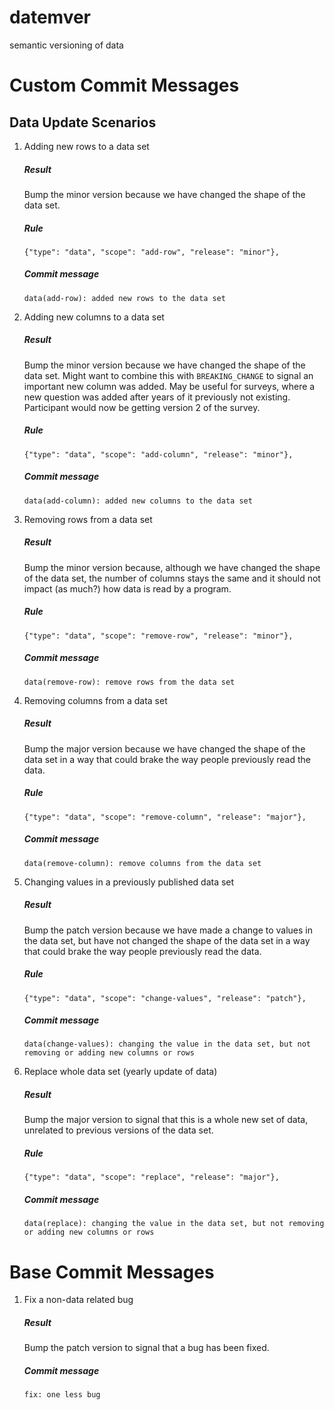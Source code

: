 # datemver

semantic versioning of data

# Custom Commit Messages

## Data Update Scenarios

1. Adding new rows to a data set

   ##### Result
   Bump the minor version because we have changed the shape of the data set.

   ##### Rule
   ```
   {"type": "data", "scope": "add-row", "release": "minor"},
   ```

   ##### Commit message
   ```
   data(add-row): added new rows to the data set
   ```

2. Adding new columns to a data set

   ##### Result
   Bump the minor version because we have changed the shape of the data set. Might want to combine this with `BREAKING_CHANGE` to signal an important new column was added. May be useful for surveys, where a new question was added after years of it previously not existing. Participant would now be getting version 2 of the survey.

   ##### Rule
   ```
   {"type": "data", "scope": "add-column", "release": "minor"},
   ```

   ##### Commit message
   ```
   data(add-column): added new columns to the data set
   ```

3. Removing rows from a data set

   ##### Result
   Bump the minor version because, although we have changed the shape of the data set, the number of columns stays the same and it should not impact (as much?) how data is read by a program.

   ##### Rule
   ```
   {"type": "data", "scope": "remove-row", "release": "minor"},
   ```

   ##### Commit message
   ```
   data(remove-row): remove rows from the data set
   ```

4. Removing columns from a data set

   ##### Result
   Bump the major version because we have changed the shape of the data set in a way that could brake the way people previously read the data.

   ##### Rule
   ```
   {"type": "data", "scope": "remove-column", "release": "major"},
   ```

   ##### Commit message
   ```
   data(remove-column): remove columns from the data set
   ```

5. Changing values in a previously published data set

   ##### Result
   Bump the patch version because we have made a change to values in the data set, but have not changed the shape of the data set in a way that could brake the way people previously read the data.

   ##### Rule
   ```
   {"type": "data", "scope": "change-values", "release": "patch"},
   ```

   ##### Commit message
   ```
   data(change-values): changing the value in the data set, but not removing or adding new columns or rows
   ```

6. Replace whole data set (yearly update of data)

   ##### Result
   Bump the major version to signal that this is a whole new set of data, unrelated to previous versions of the data set.

   ##### Rule
   ```
   {"type": "data", "scope": "replace", "release": "major"},
   ```

   ##### Commit message
   ```
   data(replace): changing the value in the data set, but not removing or adding new columns or rows
   ```

# Base Commit Messages

1. Fix a non-data related bug

   ##### Result
   Bump the patch version to signal that a bug has been fixed.

   ##### Commit message
   ```
   fix: one less bug
   ```

